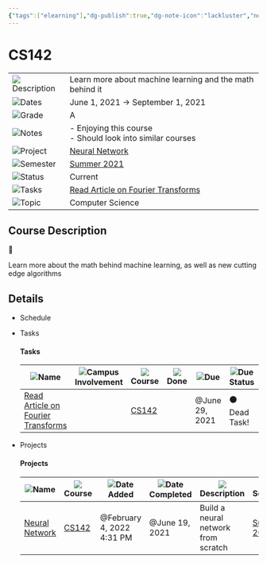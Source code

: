 ```yaml
---
{"tags":["elearning"],"dg-publish":true,"dg-note-icon":"lackluster","noteIcon":"lackluster","permalink":"/04-resources-material-para-zettel/elearning/cs-142/","dgPassFrontmatter":true,"created":"2025-10-16T10:19:17.817+01:00","updated":"2025-10-24T14:50:03.462+01:00"}
---
```


# CS142

|   |   |
|---|---|
|![](Dashboard/Attachments/description_gray%20329.svg)Description|Learn more about machine learning and the math behind it|
|![](Dashboard/Attachments/search_gray%20403.svg)Dates|June 1, 2021 → September 1, 2021|
|![](Dashboard/Attachments/arrow-circle-down_gray%20912.svg)Grade|A|
|![](Dashboard/Attachments/description_gray%20329.svg)Notes|- Enjoying this course  <br>- Should look into similar courses|
|![](Dashboard/Attachments/arrow-northeast_gray%201163.svg)Project|[Neural Network](../Projects/Neural%20Network%20de35fdefdad84ca2a028cb206eb26ea2.html)|
|![](Dashboard/Attachments/arrow-northeast_gray%201163.svg)Semester|[Summer 2021](../Semester/Summer%202021%20b36d88a927354b0380e45a2792d051ca.html)|
|![](Dashboard/Attachments/arrow-circle-down_gray%20912.svg)Status|Current|
|![](Dashboard/Attachments/arrow-northeast_gray%201163.svg)Tasks|[Read Article on Fourier Transforms](../Tasks/Read%20Article%20on%20Fourier%20Transforms%2023173e17fec2450393de7fb83e98d38c.html)|
|![](Dashboard/Attachments/arrow-circle-down_gray%20912.svg)Topic|Computer Science|

## Course Description

📌

Learn more about the math behind machine learning, as well as new cutting edge algorithms

## Details

- Schedule

- Tasks
    
    #### Tasks
    
    |![](Dashboard/Attachments/font_gray%20144.svg)Name|![](Dashboard/Attachments/arrow-northeast_gray%201163.svg)Campus Involvement|![](Dashboard/Attachments/arrow-northeast_gray%201163.svg)Course|![](Dashboard/Attachments/checkmark-square_gray%20632.svg)Done|![](Dashboard/Attachments/calendar_gray%201218.svg)Due|![](Dashboard/Attachments/formula_gray%20450.svg)Due Status|![](Dashboard/Attachments/arrow-northeast_gray%201163.svg)Project|![](Dashboard/Attachments/arrow-circle-down_gray%20912.svg)Status|![](Dashboard/Attachments/list_gray%20875.svg)Tags|
    |---|---|---|---|---|---|---|---|---|
    |[Read Article on Fourier Transforms](../Tasks/Read%20Article%20on%20Fourier%20Transforms%2023173e17fec2450393de7fb83e98d38c.html)||[CS142](CS142%200c1338e9ab364c61b06e4f563d585b65.html)||@June 29, 2021|⚫️ Dead Task!||To Do|Homework|
    
      
      
    

- Projects
    
    #### Projects
    
    |![](Dashboard/Attachments/font_gray%20144.svg)Name|![](Dashboard/Attachments/arrow-northeast_gray%201163.svg)Course|![](Dashboard/Attachments/clock_gray%2095.svg)Date Added|![](Dashboard/Attachments/calendar_gray%201218.svg)Date Completed|![](Dashboard/Attachments/description_gray%20329.svg)Description|![](Dashboard/Attachments/arrow-northeast_gray%201163.svg)Semester|![](Dashboard/Attachments/arrow-circle-down_gray%20912.svg)Status|![](Dashboard/Attachments/arrow-northeast_gray%201163.svg)Tasks|
    |---|---|---|---|---|---|---|---|
    |[Neural Network](../Projects/Neural%20Network%20de35fdefdad84ca2a028cb206eb26ea2.html)|[CS142](CS142%200c1338e9ab364c61b06e4f563d585b65.html)|@February 4, 2022 4:31 PM|@June 19, 2021|Build a neural network from scratch|[Summer 2021](../Semester/Summer%202021%20b36d88a927354b0380e45a2792d051ca.html)|In progress||
